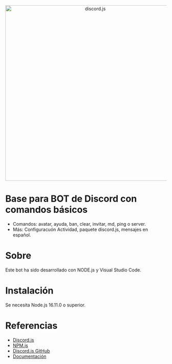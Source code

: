<div align="center">
<a href="https://discord.js.org"><img src="https://discord.js.org/static/logo.svg" width="546" alt="discord.js" /></a>
</div>

# Base para BOT de Discord con comandos básicos
- Comandos: avatar, ayuda, ban, clear, invitar, md, ping o server.
- Más: Configuracuón Actividad, paquete discord.js, mensajes en español.

# Sobre
Este bot ha sido desarrollado con NODE.js y Visual Studio Code.

# Instalación
Se necesita Node.js 16.11.0 o superior.

# Referencias

- [Discord.js](https://discord.js.org/)
- [NPM.js](https://www.npmjs.com/package/discord.js)
- [Discord.js GitHub](https://github.com/discordjs/discord.js)
- [Documentación](https://discord.js.org/docs/packages/discord.js/14.14.1)

